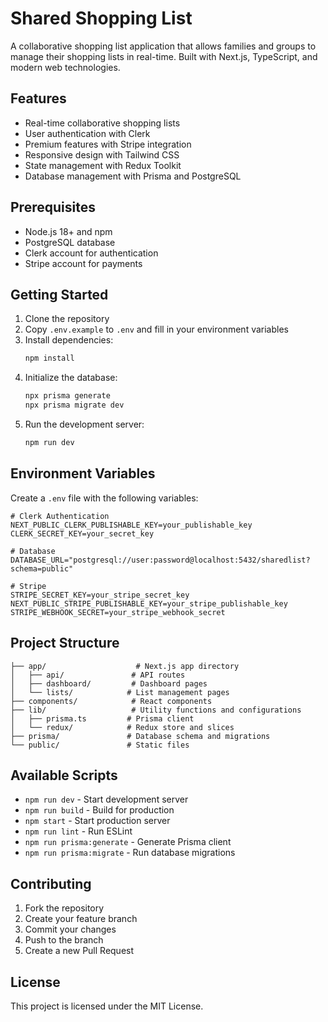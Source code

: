 # Shared Shopping List

A collaborative shopping list application that allows families and groups to manage their shopping lists in real-time. Built with Next.js, TypeScript, and modern web technologies.

## Features

- Real-time collaborative shopping lists
- User authentication with Clerk
- Premium features with Stripe integration
- Responsive design with Tailwind CSS
- State management with Redux Toolkit
- Database management with Prisma and PostgreSQL

## Prerequisites

- Node.js 18+ and npm
- PostgreSQL database
- Clerk account for authentication
- Stripe account for payments

## Getting Started

1. Clone the repository
2. Copy `.env.example` to `.env` and fill in your environment variables
3. Install dependencies:
   ```bash
   npm install
   ```
4. Initialize the database:
   ```bash
   npx prisma generate
   npx prisma migrate dev
   ```
5. Run the development server:
   ```bash
   npm run dev
   ```

## Environment Variables

Create a `.env` file with the following variables:

```env
# Clerk Authentication
NEXT_PUBLIC_CLERK_PUBLISHABLE_KEY=your_publishable_key
CLERK_SECRET_KEY=your_secret_key

# Database
DATABASE_URL="postgresql://user:password@localhost:5432/sharedlist?schema=public"

# Stripe
STRIPE_SECRET_KEY=your_stripe_secret_key
NEXT_PUBLIC_STRIPE_PUBLISHABLE_KEY=your_stripe_publishable_key
STRIPE_WEBHOOK_SECRET=your_stripe_webhook_secret
```

## Project Structure

```
├── app/                    # Next.js app directory
│   ├── api/               # API routes
│   ├── dashboard/         # Dashboard pages
│   └── lists/            # List management pages
├── components/            # React components
├── lib/                   # Utility functions and configurations
│   ├── prisma.ts         # Prisma client
│   └── redux/            # Redux store and slices
├── prisma/               # Database schema and migrations
└── public/               # Static files
```

## Available Scripts

- `npm run dev` - Start development server
- `npm run build` - Build for production
- `npm start` - Start production server
- `npm run lint` - Run ESLint
- `npm run prisma:generate` - Generate Prisma client
- `npm run prisma:migrate` - Run database migrations

## Contributing

1. Fork the repository
2. Create your feature branch
3. Commit your changes
4. Push to the branch
5. Create a new Pull Request

## License

This project is licensed under the MIT License.